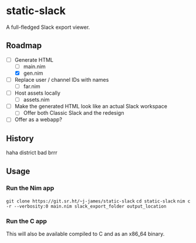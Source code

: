 static-slack
============

A full-fledged Slack export viewer.

## Roadmap

- [ ] Generate HTML
  - [ ] main.nim
  - [x] gen.nim
- [ ] Replace user / channel IDs with names
  - [ ] far.nim
- [ ] Host assets locally
  - [ ] assets.nim
- [ ] Make the generated HTML look like an actual Slack workspace
  - [ ] Offer both Classic Slack and the redesign
- [ ] Offer as a webapp?

## History

haha district bad brrr

## Usage

### Run the Nim app
`git clone https://git.sr.ht/~j-james/static-slack`
`cd static-slack`
`nim c -r --verbosity:0 main.nim slack_export_folder output_location`

### Run the C app
This will also be available compiled to C and as an x86_64 binary.
